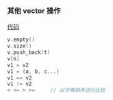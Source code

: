 ### 其他 vector 操作
[代码](Codes/basic_dev_codes/study_for_cpp/cpp_primary/chapter_3/section_3/main.cpp)
```c++
v.empty()
v.size()
v.push_back(t)
v[n]
v1 = v2
v1 = {a, b, c...}
v1 == v2
v1 != v2
< <= > >=     // 以字典顺序进行比较
```